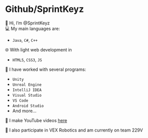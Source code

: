# Github/SprintKeyz

👋 Hi, I’m @SprintKeyz  
💻 My main languages are:
- `Java`, `C#`, `C++`

🌐 With light web development in
- `HTML5`, `CSS3`, `JS`

📝 I have worked with several programs:
- `Unity`
- `Unreal Engine`
- `IntelliJ IDEA`
- `Visual Studio`
- `VS Code`
- `Android Studio`
- And more...

🎥 I make YouTube videos [here](https://www.youtube.com/SprintKeyz)

🤖 I also participate in VEX Robotics and am currently on team 229V

<!---
SprintKeyz/SprintKeyz is a ✨ special ✨ repository because its `README.md` (this file) appears on your GitHub profile.
You can click the Preview link to take a look at your changes.
--->
